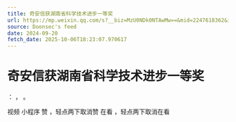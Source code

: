 ```yaml
---
title: 奇安信获湖南省科学技术进步一等奖
url: https://mp.weixin.qq.com/s?__biz=MzU0NDk0NTAwMw==&mid=2247618362&idx=1&sn=03e75fc6f5e25aecdf96659aa32ce7df
source: Doonsec's feed
date: 2024-09-20
fetch_date: 2025-10-06T18:23:07.970617
---
```


# 奇安信获湖南省科学技术进步一等奖

：
，
。

视频
小程序
赞
，轻点两下取消赞
在看
，轻点两下取消在看